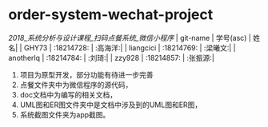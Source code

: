 # order-system-wechat-project
*2018_系统分析与设计课程_扫码点餐系统_微信小程序*
| git-name  | 学号(asc)  | 姓名|
| GHY73  | :18214728:  | :高海洋:|
| liangcici  | :18214769:  | :梁曦文:|
| anotherlq  | :18214784:  | :刘琦:|
| zzy928  | :18214857:  | :张振源:|
1. 项目为原型开发，部分功能有待进一步完善
2. 点餐文件夹中为微信程序的源代码，
3. doc文档中为编写的相关文档，
4. UML图和ER图文件夹中是文档中涉及到的UML图和ER图，
5. 系统截图文件夹为app截图。
